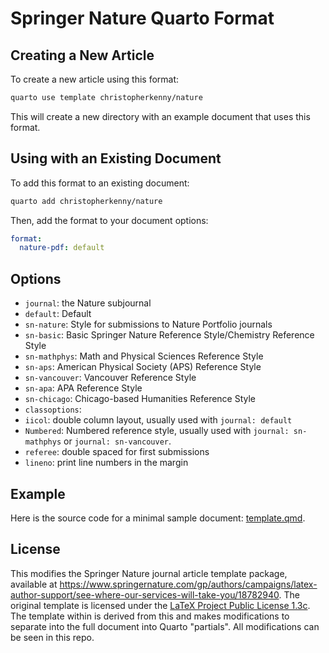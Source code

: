
# Springer Nature Quarto Format

## Creating a New Article

To create a new article using this format:

```bash
quarto use template christopherkenny/nature
```

This will create a new directory with an example document that uses this format.

## Using with an Existing Document

To add this format to an existing document:

```bash
quarto add christopherkenny/nature
```

Then, add the format to your document options:

```yaml
format:
  nature-pdf: default
```    

## Options

- `journal`: the Nature subjournal
 - `default`: Default
 - `sn-nature`: Style for submissions to Nature Portfolio journals
 - `sn-basic`: Basic Springer Nature Reference Style/Chemistry Reference Style
 - `sn-mathphys`: Math and Physical Sciences Reference Style
 - `sn-aps`: American Physical Society (APS) Reference Style
 - `sn-vancouver`: Vancouver Reference Style
 - `sn-apa`: APA Reference Style 
 - `sn-chicago`: Chicago-based Humanities Reference Style
- `classoptions`:
 - `iicol`: double column layout, usually used with `journal: default`
 - `Numbered`: Numbered reference style, usually used with `journal: sn-mathphys` or `journal: sn-vancouver`.
 - `referee`: double spaced for first submissions
 - `lineno`: print line numbers in the margin

## Example

Here is the source code for a minimal sample document: [template.qmd](template.qmd).

<!-- pdftools::pdf_convert('template.pdf',pages = 1)  
![[template.qmd](template.qmd)](template_1.png) -->

## License

This modifies the Springer Nature journal article template package, available at <https://www.springernature.com/gp/authors/campaigns/latex-author-support/see-where-our-services-will-take-you/18782940>.
The original template is licensed under the [LaTeX Project Public License 1.3c](https://www.latex-project.org/lppl/lppl-1-3c/). The template within is derived from this and makes modifications to separate into the full document into Quarto "partials". All modifications can be seen in this repo. 
